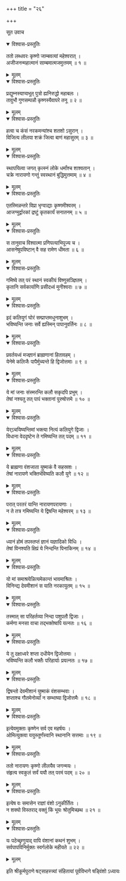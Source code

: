 +++
title = "२६"

+++

सूत उवाच  

<details open><summary>विश्वास-प्रस्तुतिः</summary>

ततो लब्धवरः कृष्णो जाम्बवत्यां महेश्वरात् ।  
अजीजनन्महात्मानं साम्बमात्मजमुत्तमम् ॥ १ ॥
</details>

<details><summary>मूलम्</summary>

ततो लब्धवरः कृष्णो जाम्बवत्यां महेश्वरात् ।  
अजीजनन्महात्मानं साम्बमात्मजमुत्तमम् ॥ १ ॥
</details>

<details open><summary>विश्वास-प्रस्तुतिः</summary>

प्रद्युम्नस्याप्यभूत् पुत्रो ह्यनिरुद्धो महाबलः ।  
तावुभौ गुणसम्पन्नौ कृष्णस्यैवापरे तनू ॥ २ ॥
</details>

<details><summary>मूलम्</summary>

प्रद्युम्नस्याप्यभूत् पुत्रो ह्यनिरुद्धो महाबलः ।  
तावुभौ गुणसम्पन्नौ कृष्णस्यैवापरे तनू ॥ २ ॥
</details>

<details open><summary>विश्वास-प्रस्तुतिः</summary>

हत्वा च कंसं नरकमन्यांश्च शतशो ऽसुरान् ।  
विजित्य लीलया शक्रं जित्वा बाणं महासुरम् ॥ ३ ॥
</details>

<details><summary>मूलम्</summary>

हत्वा च कंसं नरकमन्यांश्च शतशो ऽसुरान् ।  
विजित्य लीलया शक्रं जित्वा बाणं महासुरम् ॥ ३ ॥
</details>

<details open><summary>विश्वास-प्रस्तुतिः</summary>

स्थापयित्वा जगत् कृत्स्नं लोके धर्मांश्च शाश्वतान् ।  
चक्रे नारायणो गन्तुं स्वस्थानं बुद्धिमुत्तमाम् ॥ ४ ॥
</details>

<details><summary>मूलम्</summary>

स्थापयित्वा जगत् कृत्स्नं लोके धर्मांश्च शाश्वतान् ।  
चक्रे नारायणो गन्तुं स्वस्थानं बुद्धिमुत्तमाम् ॥ ४ ॥
</details>

<details open><summary>विश्वास-प्रस्तुतिः</summary>

एतस्मिन्नन्तरे विप्रा भृग्वाद्याः कृष्णमीश्वरम् ।  
आजग्मुर्द्वारकां द्रष्टुं कृतकार्यं सनातनम् ॥ ५ ॥
</details>

<details><summary>मूलम्</summary>

एतस्मिन्नन्तरे विप्रा भृग्वाद्याः कृष्णमीश्वरम् ।  
आजग्मुर्द्वारकां द्रष्टुं कृतकार्यं सनातनम् ॥ ५ ॥
</details>

<details open><summary>विश्वास-प्रस्तुतिः</summary>

स तानुवाच विश्वात्मा प्रणिपत्याभिपूज्य च ।  
आसनेषूपविष्टान् वै सह रामेण धीमता ॥ ६ ॥
</details>

<details><summary>मूलम्</summary>

स तानुवाच विश्वात्मा प्रणिपत्याभिपूज्य च ।  
आसनेषूपविष्टान् वै सह रामेण धीमता ॥ ६ ॥
</details>

<details open><summary>विश्वास-प्रस्तुतिः</summary>

गमिष्ये तत् परं स्थानं स्वकीयं विष्णुसञ्ज्ञितम् ।  
कृतानि सर्वकार्याणि प्रसीदध्वं मुनीश्वराः ॥ ७ ॥
</details>

<details><summary>मूलम्</summary>

गमिष्ये तत् परं स्थानं स्वकीयं विष्णुसञ्ज्ञितम् ।  
कृतानि सर्वकार्याणि प्रसीदध्वं मुनीश्वराः ॥ ७ ॥
</details>

<details open><summary>विश्वास-प्रस्तुतिः</summary>

इदं कलियुगं घोरं सम्प्राप्तमधुनाशुभम् ।  
भविष्यन्ति जनाः सर्वे ह्यस्मिन् पापानुवर्तिनः ॥ ८ ॥
</details>

<details><summary>मूलम्</summary>

इदं कलियुगं घोरं सम्प्राप्तमधुनाशुभम् ।  
भविष्यन्ति जनाः सर्वे ह्यस्मिन् पापानुवर्तिनः ॥ ८ ॥
</details>

<details open><summary>विश्वास-प्रस्तुतिः</summary>

प्रवर्तयध्वं मज्ज्ञानं ब्राह्मणानां हितावहम् ।  
येनेमे कलिजैः पापैर्मुच्यन्ते हि द्विजोत्तमाः ॥ ९ ॥
</details>

<details><summary>मूलम्</summary>

प्रवर्तयध्वं मज्ज्ञानं ब्राह्मणानां हितावहम् ।  
येनेमे कलिजैः पापैर्मुच्यन्ते हि द्विजोत्तमाः ॥ ९ ॥
</details>

<details open><summary>विश्वास-प्रस्तुतिः</summary>

ये मां जनाः संस्मरन्ति कलौ सकृदपि प्रभुम् ।  
तेषां नश्यतु तत् पापं भक्तानां पुरुषोत्तमे ॥ १० ॥
</details>

<details><summary>मूलम्</summary>

ये मां जनाः संस्मरन्ति कलौ सकृदपि प्रभुम् ।  
तेषां नश्यतु तत् पापं भक्तानां पुरुषोत्तमे ॥ १० ॥
</details>

<details open><summary>विश्वास-प्रस्तुतिः</summary>

येर्ऽचयिष्यन्तिमां भक्त्या नित्यं कलियुगे द्विजाः ।  
विधाना वेददृष्टेन ते गमिष्यन्ति तत् पदम् ॥ ११ ॥
</details>

<details><summary>मूलम्</summary>

येर्ऽचयिष्यन्तिमां भक्त्या नित्यं कलियुगे द्विजाः ।  
विधाना वेददृष्टेन ते गमिष्यन्ति तत् पदम् ॥ ११ ॥
</details>

<details open><summary>विश्वास-प्रस्तुतिः</summary>

ये ब्राह्मणा वंशजाता युष्माकं वै सहस्रशः ।  
तेषां नारायणे भक्तिर्भविष्यति कलौ युगे ॥ १२ ॥
</details>

<details><summary>मूलम्</summary>

ये ब्राह्मणा वंशजाता युष्माकं वै सहस्रशः ।  
तेषां नारायणे भक्तिर्भविष्यति कलौ युगे ॥ १२ ॥
</details>

<details open><summary>विश्वास-प्रस्तुतिः</summary>

परात् परतरं यान्ति नारायणपरायणाः ।  
न ते तत्र गमिष्यन्ति ये द्विषन्ति महेश्वरम् ॥ १३ ॥
</details>

<details><summary>मूलम्</summary>

परात् परतरं यान्ति नारायणपरायणाः ।  
न ते तत्र गमिष्यन्ति ये द्विषन्ति महेश्वरम् ॥ १३ ॥
</details>

<details open><summary>विश्वास-प्रस्तुतिः</summary>

ध्यानं होमं तपस्तप्तं ज्ञानं यज्ञादिको विधिः ।  
तेषां विनश्यति क्षिप्रं ये निन्दन्ति पिनाकिनम् ॥ १४ ॥
</details>

<details><summary>मूलम्</summary>

ध्यानं होमं तपस्तप्तं ज्ञानं यज्ञादिको विधिः ।  
तेषां विनश्यति क्षिप्रं ये निन्दन्ति पिनाकिनम् ॥ १४ ॥
</details>

<details open><summary>विश्वास-प्रस्तुतिः</summary>

यो मां समाश्रयेन्नित्यमेकान्तं भावमाश्रितः ।  
विनिन्द्य देवमीशानं स याति नरकायुतम् ॥ १५ ॥
</details>

<details><summary>मूलम्</summary>

यो मां समाश्रयेन्नित्यमेकान्तं भावमाश्रितः ।  
विनिन्द्य देवमीशानं स याति नरकायुतम् ॥ १५ ॥
</details>

<details open><summary>विश्वास-प्रस्तुतिः</summary>

तस्मात् सा परिहर्तव्या निन्दा पशुपतौ द्विजाः ।  
कर्मणा मनसा वाचा तद्भक्तेष्वपि यत्नतः ॥ १६ ॥
</details>

<details><summary>मूलम्</summary>

तस्मात् सा परिहर्तव्या निन्दा पशुपतौ द्विजाः ।  
कर्मणा मनसा वाचा तद्भक्तेष्वपि यत्नतः ॥ १६ ॥
</details>

<details open><summary>विश्वास-प्रस्तुतिः</summary>

ये तु दक्षाध्वरे शप्ता दधीयेन द्विजोत्तमाः ।  
भविष्यन्ति कलौ भक्तैः परिहार्याः प्रयत्नतः ॥ १७ ॥
</details>

<details><summary>मूलम्</summary>

ये तु दक्षाध्वरे शप्ता दधीयेन द्विजोत्तमाः ।  
भविष्यन्ति कलौ भक्तैः परिहार्याः प्रयत्नतः ॥ १७ ॥
</details>

<details open><summary>विश्वास-प्रस्तुतिः</summary>

द्विषन्तो देवमीशानं युष्माकं वंशसम्भवाः ।  
शप्ताश्च गौतमेनोर्व्यां न सम्भाष्या द्विजोत्तमैः ॥ १८ ॥
</details>

<details><summary>मूलम्</summary>

द्विषन्तो देवमीशानं युष्माकं वंशसम्भवाः ।  
शप्ताश्च गौतमेनोर्व्यां न सम्भाष्या द्विजोत्तमैः ॥ १८ ॥
</details>

<details open><summary>विश्वास-प्रस्तुतिः</summary>

इत्येवमुक्ताः कृष्णेन सर्व एव महर्षयः ।  
ओमित्युक्त्वा ययुस्तूर्णंस्वानि स्थानानि सत्तमाः ॥ १९ ॥
</details>

<details><summary>मूलम्</summary>

इत्येवमुक्ताः कृष्णेन सर्व एव महर्षयः ।  
ओमित्युक्त्वा ययुस्तूर्णंस्वानि स्थानानि सत्तमाः ॥ १९ ॥
</details>

<details open><summary>विश्वास-प्रस्तुतिः</summary>

ततो नारायणः कृष्णो लीलयैव जगन्मयः ।  
संहृत्य स्वकुलं सर्वं ययौ तत् परमं पदम् ॥ २० ॥
</details>

<details><summary>मूलम्</summary>

ततो नारायणः कृष्णो लीलयैव जगन्मयः ।  
संहृत्य स्वकुलं सर्वं ययौ तत् परमं पदम् ॥ २० ॥
</details>

<details open><summary>विश्वास-प्रस्तुतिः</summary>

इत्येष वः समासेन राज्ञां वंशो ऽनुकीर्तितः ।  
न शक्यो विस्तराद् वक्तुं किं भूयः श्रोतुमिच्छथ ॥ २१ ॥
</details>

<details><summary>मूलम्</summary>

इत्येष वः समासेन राज्ञां वंशो ऽनुकीर्तितः ।  
न शक्यो विस्तराद् वक्तुं किं भूयः श्रोतुमिच्छथ ॥ २१ ॥
</details>

<details open><summary>विश्वास-प्रस्तुतिः</summary>

यः पठेच्छृणुयाद् वापि वंशानां कथनं शुभम् ।  
सर्वपापविनिर्मुक्तः स्वर्गलोके महीयते ॥ २२ ॥
</details>

<details><summary>मूलम्</summary>

यः पठेच्छृणुयाद् वापि वंशानां कथनं शुभम् ।  
सर्वपापविनिर्मुक्तः स्वर्गलोके महीयते ॥ २२ ॥
</details>
    
इति श्रीकूर्मपुराणे षट्साहस्त्र्यां संहितायां पूर्वविभागे षड्विंशो ऽध्यायः  
    